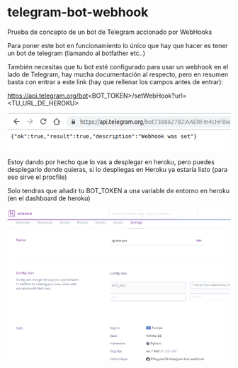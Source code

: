 # telegram-bot-webhook
Prueba de concepto de un bot de Telegram accionado por WebHooks


Para poner este bot en funcionamiento lo único que hay que hacer es tener un bot de telegram (llamando al botfather etc..)

También necesitas que tu bot esté configurado para usar un webhook en el lado de Telegram, hay mucha documentación al respecto, pero en resumen basta con entrar a este link (hay que rellenar los campos antes de entrar):

https://api.telegram.org/bot<BOT_TOKEN>/setWebHook?url=<TU_URL_DE_HEROKU>

![](set_webhook.png)


Estoy dando por hecho que lo vas a desplegar en heroku, pero puedes desplegarlo donde quieras, si lo despliegas en Heroku ya estaría listo (para eso sirve el procfile)

Solo tendras que añadir tu BOT_TOKEN a una variable de entorno en heroku (en el dashboard de heroku)

![](heroku_dashboard.png)
